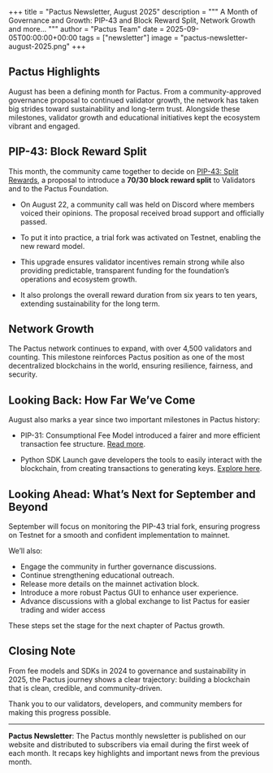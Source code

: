 +++
title = "Pactus Newsletter, August 2025"
description = """
A Month of Governance and Growth: PIP-43 and Block Reward Split, Network Growth and more...
"""
author = "Pactus Team"
date = 2025-09-05T00:00:00+00:00
tags = ["newsletter"]
image = "pactus-newsletter-august-2025.png"
+++

## Pactus Highlights

August has been a defining month for Pactus.
From a community-approved governance proposal to continued validator growth,
the network has taken big strides toward sustainability and long-term trust.
Alongside these milestones, validator growth and educational initiatives kept the ecosystem vibrant and engaged.

## PIP-43: Block Reward Split

This month, the community came together to decide on [PIP-43: Split Rewards](https://pips.pactus.org/PIPs/pip-43),
a proposal to introduce a **70/30 block reward split** to Validators and to the Pactus Foundation.

- On August 22, a community call was held on Discord where members voiced their opinions.
  The proposal received broad support and officially passed.

- To put it into practice, a trial fork was activated on Testnet, enabling the new reward model.

- This upgrade ensures validator incentives remain strong while also providing predictable,
  transparent funding for the foundation’s operations and ecosystem growth.

- It also prolongs the overall reward duration from six years to ten years, extending sustainability for the long term.

## Network Growth

The Pactus network continues to expand, with over 4,500 validators and counting.
This milestone reinforces Pactus position as one of the most decentralized blockchains in the world,
ensuring resilience, fairness, and security.

## Looking Back: How Far We’ve Come

August also marks a year since two important milestones in Pactus history:

- PIP-31: Consumptional Fee Model introduced a fairer and more efficient transaction fee structure.
  [Read more](https://pips.pactus.org/PIPs/pip-31).

- Python SDK Launch gave developers the tools to easily interact with the blockchain,
  from creating transactions to generating keys. [Explore here](https://pypi.org/project/pactus-sdk/).

## Looking Ahead: What’s Next for September and Beyond

September will focus on monitoring the PIP-43 trial fork,
ensuring progress on Testnet for a smooth and confident implementation to mainnet.

We’ll also:

- Engage the community in further governance discussions.
- Continue strengthening educational outreach.
- Release more details on the mainnet activation block.
- Introduce a more robust Pactus GUI to enhance user experience.
- Advance discussions with a global exchange to list Pactus for easier trading and wider access

These steps set the stage for the next chapter of Pactus growth.

## Closing Note

From fee models and SDKs in 2024 to governance and sustainability in 2025,
the Pactus journey shows a clear trajectory: building a blockchain that is clean, credible, and community-driven.

Thank you to our validators, developers, and community members for making this progress possible.

---

**Pactus Newsletter**: The Pactus monthly newsletter is published on our website and
distributed to subscribers via email during the first week of each month.
It recaps key highlights and important news from the previous month.
